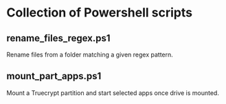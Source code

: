 # Collection of Powershell scripts

## rename_files_regex.ps1
Rename files from a folder matching a given regex pattern.

## mount_part_apps.ps1
Mount a Truecrypt partition and start selected apps once drive is mounted.